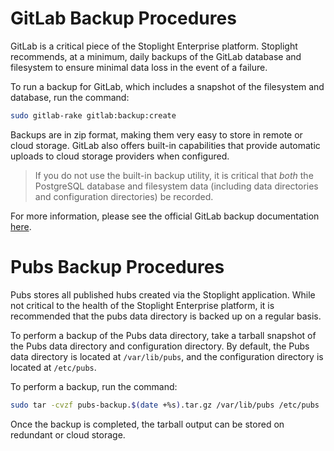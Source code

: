 # GitLab Backup Procedures

GitLab is a critical piece of the Stoplight Enterprise platform. Stoplight
recommends, at a minimum, daily backups of the GitLab database and filesystem to
ensure minimal data loss in the event of a failure.

To run a backup for GitLab, which includes a snapshot of the filesystem and
database, run the command:

```bash
sudo gitlab-rake gitlab:backup:create
```

Backups are in zip format, making them very easy to store in remote or cloud
storage. GitLab also offers built-in capabilities that provide automatic uploads
to cloud storage providers when configured.

> If you do not use the built-in backup utility, it is critical that _both_ the
> PostgreSQL database and filesystem data (including data directories and
> configuration directories) be recorded.

For more information, please see the official GitLab backup documentation
[here](https://docs.gitlab.com/ce/raketasks/backup_restore.html).

# Pubs Backup Procedures

Pubs stores all published hubs created via the Stoplight application. While not
critical to the health of the Stoplight Enterprise platform, it is recommended
that the pubs data directory is backed up on a regular basis.

To perform a backup of the Pubs data directory, take a tarball snapshot of the
Pubs data directory and configuration directory. By default, the Pubs data
directory is located at `/var/lib/pubs`, and the configuration directory is
located at `/etc/pubs`.

To perform a backup, run the command:

```bash
sudo tar -cvzf pubs-backup.$(date +%s).tar.gz /var/lib/pubs /etc/pubs
```

Once the backup is completed, the tarball output can be stored on redundant or
cloud storage.
